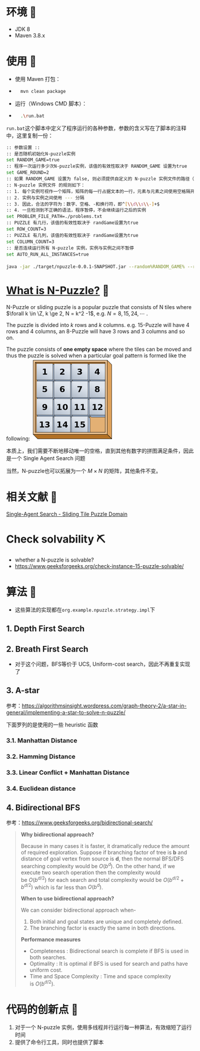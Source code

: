 # 环境 🧶

- JDK 8
- Maven 3.8.x

# 使用 🛵

- 使用 Maven 打包：

- ```sh
    mvn clean package
    ```

- 运行（Windows CMD 脚本）：

- ```sh
    .\run.bat
    ```

`run.bat`这个脚本中定义了程序运行的各种参数，参数的含义写在了脚本的注释中，这里复制一份：

```sh
:: 参数设置 ::
:: 是否随机初始化N-puzzle实例
set RANDOM_GAME=true
:: 程序一次运行多少次N-puzzle实例，该值的有效性取决于 RANDOM_GAME 设置为true
set GAME_ROUND=2
:: 如果 RANDOM_GAME 设置为 false, 则必须提供自定义的 N-puzzle 实例文件的路径（相对或绝对）
:: N-puzzle 实例文件 的规则如下：
:: 1. 每个实例可视作一个矩阵，矩阵的每一行占据文本的一行，元素与元素之间使用空格隔开，每个元素都必须是自然数
:: 2. 实例与实例之间使用 --- 分隔
:: 3. 因此，合法的字符为：数字、空格、-和换行符，即^[\\d\\s\\-]+$
:: 4. 一旦检测到不正确的语法，程序暂停，不会继续运行之后的实例
set PROBLEM_FILE_PATH=./problems.txt
:: PUZZLE 有几行，该值的有效性取决于 randGame设置为true
set ROW_COUNT=3
:: PUZZLE 有几列，该值的有效性取决于 randGame设置为true
set COLUMN_COUNT=3
:: 是否连续运行所有 N-puzzle 实例，实例与实例之间不暂停
set AUTO_RUN_ALL_INSTANCES=true

java -jar ./target/npuzzle-0.0.1-SNAPSHOT.jar --random%RANDOM_GAME% --round%GAME_ROUND% --problems%PROBLEM_FILE_PATH% --row%ROW_COUNT% --column%COLUMN_COUNT% --auto-run%AUTO_RUN_ALL_INSTANCES%
```



# [**What is N-Puzzle?**](https://algorithmsinsight.wordpress.com/graph-theory-2/a-star-in-general/implementing-a-star-to-solve-n-puzzle/) 🧐

N-Puzzle or sliding puzzle is a popular puzzle that consists of N tiles where $\forall k \in \Z, k \ge 2, N = k^2 -1$, e.g. $N = 8,15,24,\cdots$ . 

The puzzle is divided into $k$ rows and $k$ columns. e.g. 15-Puzzle will have 4 rows and 4 columns, an 8-Puzzle will have 3 rows and 3 columns and so on. 

The puzzle consists of **one empty space** where the tiles can be moved and thus the puzzle is solved when a particular goal pattern is formed like the following:
<img title="" src="MarkdownImages/2f65df9e05519ae6c94bd7cac20b246b92299866.png" alt="" data-align="center">

本质上，我们需要不断地移动唯一的空格，直到其他有数字的拼图满足条件，因此是一个 Single Agent Search 问题

当然，N-puzzle也可以拓展为一个 $M\times N$ 的矩阵，其他条件不变。

# 相关文献 📃

[Single-Agent Search - Sliding Tile Puzzle Domain](https://www.movingai.com/SAS/STP/)

# Check solvability ⛏️

- whether a N-puzzle is solvable?
- https://www.geeksforgeeks.org/check-instance-15-puzzle-solvable/

# 算法 :thinking:

- 这些算法的实现都在`org.example.npuzzle.strategy.impl`下

## 1. Depth First Search

## 2. Breath First Search

- 对于这个问题，BFS等价于 UCS, Uniform-cost search，因此不再重复实现了

## 3. A-star

参考：https://algorithmsinsight.wordpress.com/graph-theory-2/a-star-in-general/implementing-a-star-to-solve-n-puzzle/

下面罗列的是使用的一些 heuristic 函数

### 3.1. Manhattan Distance

### 3.2. Hamming Distance

### 3.3. Linear Conflict + Manhattan Distance

### 3.4. Euclidean distance

## 4.  Bidirectional BFS

参考：https://www.geeksforgeeks.org/bidirectional-search/

> **Why bidirectional approach?**
> 
> Because in many cases it is faster, it dramatically reduce the amount of required exploration.
> Suppose if branching factor of tree is **b** and distance of goal vertex from source is **d**, then the normal BFS/DFS searching complexity would be $O(b^d).$ On the other hand, if we execute two search operation then the complexity would be $O(b^{d/2})$ for each search and total complexity would be $O(b^{d/2} +b^{d/2})$ which is far less than $O(b^d)$.
> 
> **When to use bidirectional approach?**
> 
> We can consider bidirectional approach when- 
> 
> 1. Both initial and goal states are unique and completely defined.
> 2. The branching factor is exactly the same in both directions.
> 
> **Performance measures**
> 
> - Completeness : Bidirectional search is complete if BFS is used in both searches.
> - Optimality : It is optimal if BFS is used for search and paths have uniform cost.
> - Time and Space Complexity : Time and space complexity is $O(b^{d/2})$. 



# 代码的创新点 :tada:

1. 对于一个 N-puzzle 实例，使用多线程并行运行每一种算法，有效缩短了运行时间
2. 提供了命令行工具，同时也提供了脚本
